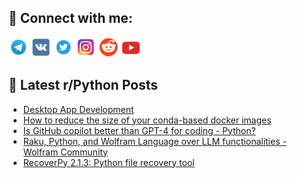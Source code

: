 ## 🔎 Connect with me:
[<img src="https://github.com/bullbesh/bullbesh/blob/main/images/Telegram.png" width="32" height="32" />](https://t.me/bullbesh)
[<img src="https://github.com/bullbesh/bullbesh/blob/main/images/VK.png" width="32" height="32" />](https://vk.com/bullbesh)
[<img src="https://github.com/bullbesh/bullbesh/blob/main/images/Twitter.png" width="32" height="32" />](https://twitter.com/bullbesh1)
[<img src="https://github.com/bullbesh/bullbesh/blob/main/images/Instagram.png" width="32" height="32" />](https://www.instagram.com/bullbesh)
[<img src="https://github.com/bullbesh/bullbesh/blob/main/images/Reddit.png" width="32" height="32" />](https://www.reddit.com/user/bullbesh)
[<img src="https://github.com/bullbesh/bullbesh/blob/main/images/YouTube.png" width="32" height="32" />](https://www.youtube.com/channel/UCtfjRs6uzgq5mfm8S06WTcg)

## 📕 Latest r/Python Posts
<!-- BLOG-POST-LIST:START -->
- [Desktop App Development](https://www.reddit.com/r/Python/comments/17d3jxb/desktop_app_development/)
- [How to reduce the size of your conda-based docker images](https://www.reddit.com/r/Python/comments/17d2p5l/how_to_reduce_the_size_of_your_condabased_docker/)
- [Is GitHub copilot better than GPT-4 for coding - Python?](https://www.reddit.com/r/Python/comments/17d2fx5/is_github_copilot_better_than_gpt4_for_coding/)
- [Raku, Python, and Wolfram Language over LLM functionalities - Wolfram Community](https://www.reddit.com/r/Python/comments/17czs1u/raku_python_and_wolfram_language_over_llm/)
- [RecoverPy 2.1.3: Python file recovery tool](https://www.reddit.com/r/Python/comments/17cy7mj/recoverpy_213_python_file_recovery_tool/)
<!-- BLOG-POST-LIST:END -->
